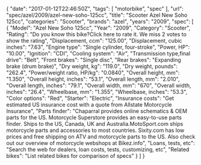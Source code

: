 {
    "date": "2017-01-12T22:46:50Z",
    "tags": [
        "motorbike",
        "spec"
    ],
    "url": "spec\/azel\/2009\/azel-new-soho-125cc",
    "title": "Scooter Azel New Soho 125cc",
    "categories": "Scooter",
    "brands": "azel",
    "years": "2009",
    "spec": [
        {
            "Model": "Azel New Soho 125cc",
            "Year": "2009",
            "Category": "Scooter",
            "Rating": "Do you know this bike?Click here to rate it. We miss 2 votes to show the rating",
            "Displacement, ccm": "125.00",
            "Displacement, cubic inches": "7.63",
            "Engine type": "Single cylinder, four-stroke",
            "Power, HP": "10.00",
            "Ignition": "CDI",
            "Cooling system": "Air",
            "Transmission type,final drive": "Belt",
            "Front brakes": "Single disc",
            "Rear brakes": "Expanding brake (drum brake)",
            "Dry weight, kg": "119.0",
            "Dry weight, pounds": "262.4",
            "Power\/weight ratio, HP\/kg": "0.0840",
            "Overall height, mm": "1.350",
            "Overall height, inches": "53.1",
            "Overall length, mm": "2.010",
            "Overall length, inches": "79.1",
            "Overall width, mm": "670",
            "Overall width, inches": "26.4",
            "Wheelbase, mm": "1.355",
            "Wheelbase, inches": "53.3",
            "Color options": "Red",
            "Starter": "Electric",
            "Insurance costs": "Get estimated US insurance cost with a quote from Allstate Motorcycle Insurance",
            "Parts finder": "Chaparral provides online schematics & OEM parts for the US.   Motorcycle Superstore provides an easy-to-use parts finder. Ships to the US, Canada, UK and Australia.MotoSport.com ships motorcycle parts and accessories to most countries.    Sixity.com has low prices and free shipping on ATV and motorcycle parts to the US. Also check out our overview of motorcycle webshops at Bikez.info",
            "Loans, tests, etc": "Search the web for dealers, loan costs, tests, customizing, etc",
            "Related bikes": "List related bikes for comparison of specs"
        }
    ]
}